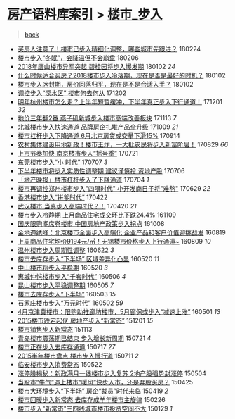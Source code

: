 [房产语料库索引](../../README.md)  > [楼市_步入](楼市_步入.md)
====
> [back](../README.md)

- [买房人注意了！楼市已步入精细化调整，哪些城市先跟进？](http://jkwz.applinzi.com/ittc/7073718299135575050.html#%E4%B9%B0%E6%88%BF%E4%BA%BA%E6%B3%A8%E6%84%8F%E4%BA%86%EF%BC%81%E6%A5%BC%E5%B8%82%E5%B7%B2%E6%AD%A5%E5%85%A5%E7%B2%BE%E7%BB%86%E5%8C%96%E8%B0%83%E6%95%B4%EF%BC%8C%E5%93%AA%E4%BA%9B%E5%9F%8E%E5%B8%82%E5%85%88%E8%B7%9F%E8%BF%9B%EF%BC%9F) 180224  
- [楼市步入“冬眠”，会降温但不会崩盘](http://jkwz.applinzi.com/ittc/7066917694886904842.html#%E6%A5%BC%E5%B8%82%E6%AD%A5%E5%85%A5%E2%80%9C%E5%86%AC%E7%9C%A0%E2%80%9D%EF%BC%8C%E4%BC%9A%E9%99%8D%E6%B8%A9%E4%BD%86%E4%B8%8D%E4%BC%9A%E5%B4%A9%E7%9B%98) 180206  
- [2018年唐山楼市异军突起 碧桂园将步入爆发期](http://jkwz.applinzi.com/ittc/7054011500371379206.html#2018%E5%B9%B4%E5%94%90%E5%B1%B1%E6%A5%BC%E5%B8%82%E5%BC%82%E5%86%9B%E7%AA%81%E8%B5%B7+%E7%A2%A7%E6%A1%82%E5%9B%AD%E5%B0%86%E6%AD%A5%E5%85%A5%E7%88%86%E5%8F%91%E6%9C%9F) 180102 *24* 
- [什么时候适合买房？2018楼市步入冷落期，现在是否是最好的时机？](http://jkwz.applinzi.com/ittc/7054011147601052688.html#%E4%BB%80%E4%B9%88%E6%97%B6%E5%80%99%E9%80%82%E5%90%88%E4%B9%B0%E6%88%BF%EF%BC%9F2018%E6%A5%BC%E5%B8%82%E6%AD%A5%E5%85%A5%E5%86%B7%E8%90%BD%E6%9C%9F%EF%BC%8C%E7%8E%B0%E5%9C%A8%E6%98%AF%E5%90%A6%E6%98%AF%E6%9C%80%E5%A5%BD%E7%9A%84%E6%97%B6%E6%9C%BA%EF%BC%9F) 180102  
- [楼市步入冰封期，房价回落归平，现在是不是合适入手？](http://jkwz.applinzi.com/ittc/7054011147584275473.html#%E6%A5%BC%E5%B8%82%E6%AD%A5%E5%85%A5%E5%86%B0%E5%B0%81%E6%9C%9F%EF%BC%8C%E6%88%BF%E4%BB%B7%E5%9B%9E%E8%90%BD%E5%BD%92%E5%B9%B3%EF%BC%8C%E7%8E%B0%E5%9C%A8%E6%98%AF%E4%B8%8D%E6%98%AF%E5%90%88%E9%80%82%E5%85%A5%E6%89%8B%EF%BC%9F) 180102  
- [调控步入“深水区” 楼市何去何从](http://jkwz.applinzi.com/ittc/7042508233460155409.html#%E8%B0%83%E6%8E%A7%E6%AD%A5%E5%85%A5%E2%80%9C%E6%B7%B1%E6%B0%B4%E5%8C%BA%E2%80%9D+%E6%A5%BC%E5%B8%82%E4%BD%95%E5%8E%BB%E4%BD%95%E4%BB%8E) 171202  
- [明年杭州楼市怎么走？上半年短暂缓冲，下半年真正步入下行通道！](http://jkwz.applinzi.com/ittc/7042030594416968721.html#%E6%98%8E%E5%B9%B4%E6%9D%AD%E5%B7%9E%E6%A5%BC%E5%B8%82%E6%80%8E%E4%B9%88%E8%B5%B0%EF%BC%9F%E4%B8%8A%E5%8D%8A%E5%B9%B4%E7%9F%AD%E6%9A%82%E7%BC%93%E5%86%B2%EF%BC%8C%E4%B8%8B%E5%8D%8A%E5%B9%B4%E7%9C%9F%E6%AD%A3%E6%AD%A5%E5%85%A5%E4%B8%8B%E8%A1%8C%E9%80%9A%E9%81%93%EF%BC%81) 171201 *32* 
- [地价三年翻2番 燕子矶新城步入楼市高端改善板块](http://jkwz.applinzi.com/ittc/7035487577438684176.html#%E5%9C%B0%E4%BB%B7%E4%B8%89%E5%B9%B4%E7%BF%BB2%E7%95%AA+%E7%87%95%E5%AD%90%E7%9F%B6%E6%96%B0%E5%9F%8E%E6%AD%A5%E5%85%A5%E6%A5%BC%E5%B8%82%E9%AB%98%E7%AB%AF%E6%94%B9%E5%96%84%E6%9D%BF%E5%9D%97) 171113 *7* 
- [北城楼市步入快速通道 品牌房企扎堆产品全升级](http://jkwz.applinzi.com/ittc/7022360651459200016.html#%E5%8C%97%E5%9F%8E%E6%A5%BC%E5%B8%82%E6%AD%A5%E5%85%A5%E5%BF%AB%E9%80%9F%E9%80%9A%E9%81%93+%E5%93%81%E7%89%8C%E6%88%BF%E4%BC%81%E6%89%8E%E5%A0%86%E4%BA%A7%E5%93%81%E5%85%A8%E5%8D%87%E7%BA%A7) 171009 *21* 
- [楼市杠杆步入下降通道 6月北京房贷成交量下滑15%](http://jkwz.applinzi.com/ittc/7013040632606753552.html#%E6%A5%BC%E5%B8%82%E6%9D%A0%E6%9D%86%E6%AD%A5%E5%85%A5%E4%B8%8B%E9%99%8D%E9%80%9A%E9%81%93+6%E6%9C%88%E5%8C%97%E4%BA%AC%E6%88%BF%E8%B4%B7%E6%88%90%E4%BA%A4%E9%87%8F%E4%B8%8B%E6%BB%9115%25) 170914  
- [农村集体建设用地新政！楼市王炸，一大批农民将步入新富阶层！](http://jkwz.applinzi.com/ittc/7007292396298306577.html#%E5%86%9C%E6%9D%91%E9%9B%86%E4%BD%93%E5%BB%BA%E8%AE%BE%E7%94%A8%E5%9C%B0%E6%96%B0%E6%94%BF%EF%BC%81%E6%A5%BC%E5%B8%82%E7%8E%8B%E7%82%B8%EF%BC%8C%E4%B8%80%E5%A4%A7%E6%89%B9%E5%86%9C%E6%B0%91%E5%B0%86%E6%AD%A5%E5%85%A5%E6%96%B0%E5%AF%8C%E9%98%B6%E5%B1%82%EF%BC%81) 170829 *66* 
- [上市节奏加快 南京楼市步入“摇号季”](http://jkwz.applinzi.com/ittc/6992683320897700880.html#%E4%B8%8A%E5%B8%82%E8%8A%82%E5%A5%8F%E5%8A%A0%E5%BF%AB+%E5%8D%97%E4%BA%AC%E6%A5%BC%E5%B8%82%E6%AD%A5%E5%85%A5%E2%80%9C%E6%91%87%E5%8F%B7%E5%AD%A3%E2%80%9D) 170721  
- [东莞楼市步入“小 时代”](http://jkwz.applinzi.com/ittc/6987471743982519313.html#%E4%B8%9C%E8%8E%9E%E6%A5%BC%E5%B8%82%E6%AD%A5%E5%85%A5%E2%80%9C%E5%B0%8F+%E6%97%B6%E4%BB%A3%E2%80%9D) 170707 *3* 
- [下半年楼市将步入实质性调整期 建议谨慎投 资地产股](http://jkwz.applinzi.com/ittc/6987075597028033552.html#%E4%B8%8B%E5%8D%8A%E5%B9%B4%E6%A5%BC%E5%B8%82%E5%B0%86%E6%AD%A5%E5%85%A5%E5%AE%9E%E8%B4%A8%E6%80%A7%E8%B0%83%E6%95%B4%E6%9C%9F+%E5%BB%BA%E8%AE%AE%E8%B0%A8%E6%85%8E%E6%8A%95+%E8%B5%84%E5%9C%B0%E4%BA%A7%E8%82%A1) 170706  
- [「地产晚报」楼市杠杆步入了下降通道](http://jkwz.applinzi.com/ittc/6986518998345581572.html#%E3%80%8C%E5%9C%B0%E4%BA%A7%E6%99%9A%E6%8A%A5%E3%80%8D%E6%A5%BC%E5%B8%82%E6%9D%A0%E6%9D%86%E6%AD%A5%E5%85%A5%E4%BA%86%E4%B8%8B%E9%99%8D%E9%80%9A%E9%81%93) 170704 *1* 
- [楼市再调控郑州楼市步入&quot;四限时代&quot; 小开发商日子将&quot;难熬&quot;](http://jkwz.applinzi.com/ittc/6984484659621528580.html#%E6%A5%BC%E5%B8%82%E5%86%8D%E8%B0%83%E6%8E%A7%E9%83%91%E5%B7%9E%E6%A5%BC%E5%B8%82%E6%AD%A5%E5%85%A5%26quot%3B%E5%9B%9B%E9%99%90%E6%97%B6%E4%BB%A3%26quot%3B+%E5%B0%8F%E5%BC%80%E5%8F%91%E5%95%86%E6%97%A5%E5%AD%90%E5%B0%86%26quot%3B%E9%9A%BE%E7%86%AC%26quot%3B) 170629 *22* 
- [香港楼市步入“拼爹时代”](http://jkwz.applinzi.com/ittc/6959178223794521092.html#%E9%A6%99%E6%B8%AF%E6%A5%BC%E5%B8%82%E6%AD%A5%E5%85%A5%E2%80%9C%E6%8B%BC%E7%88%B9%E6%97%B6%E4%BB%A3%E2%80%9D) 170422  
- [武汉楼市 当真步入高端时代？！](http://jkwz.applinzi.com/ittc/6958399575479026692.html#%E6%AD%A6%E6%B1%89%E6%A5%BC%E5%B8%82+%E5%BD%93%E7%9C%9F%E6%AD%A5%E5%85%A5%E9%AB%98%E7%AB%AF%E6%97%B6%E4%BB%A3%EF%BC%9F%EF%BC%81) 170420 *21* 
- [楼市步入冷静期 上月商品住宅成交环比下跌24.4%](http://jkwz.applinzi.com/ittc/6898465757897163781.html#%E6%A5%BC%E5%B8%82%E6%AD%A5%E5%85%A5%E5%86%B7%E9%9D%99%E6%9C%9F+%E4%B8%8A%E6%9C%88%E5%95%86%E5%93%81%E4%BD%8F%E5%AE%85%E6%88%90%E4%BA%A4%E7%8E%AF%E6%AF%94%E4%B8%8B%E8%B7%8C24.4%25) 161109  
- [国庆限购潮席卷楼市 中国房地产政策步入拐点](http://jkwz.applinzi.com/ittc/6886549978637403140.html#%E5%9B%BD%E5%BA%86%E9%99%90%E8%B4%AD%E6%BD%AE%E5%B8%AD%E5%8D%B7%E6%A5%BC%E5%B8%82+%E4%B8%AD%E5%9B%BD%E6%88%BF%E5%9C%B0%E4%BA%A7%E6%94%BF%E7%AD%96%E6%AD%A5%E5%85%A5%E6%8B%90%E7%82%B9) 161008  
- [金地遇绣峰：北京楼市全面步入高端化 企业产品和客户价值迎挑战发](http://jkwz.applinzi.com/ittc/6868123151703213061.html#%E9%87%91%E5%9C%B0%E9%81%87%E7%BB%A3%E5%B3%B0%EF%BC%9A%E5%8C%97%E4%BA%AC%E6%A5%BC%E5%B8%82%E5%85%A8%E9%9D%A2%E6%AD%A5%E5%85%A5%E9%AB%98%E7%AB%AF%E5%8C%96+%E4%BC%81%E4%B8%9A%E4%BA%A7%E5%93%81%E5%92%8C%E5%AE%A2%E6%88%B7%E4%BB%B7%E5%80%BC%E8%BF%8E%E6%8C%91%E6%88%98%E5%8F%91) 160819  
- [上周商品住宅均价9194元/㎡！无锡楼市价格步入上行通道~](http://jkwz.applinzi.com/ittc/6864397785218155525.html#%E4%B8%8A%E5%91%A8%E5%95%86%E5%93%81%E4%BD%8F%E5%AE%85%E5%9D%87%E4%BB%B79194%E5%85%83%2F%E3%8E%A1%EF%BC%81%E6%97%A0%E9%94%A1%E6%A5%BC%E5%B8%82%E4%BB%B7%E6%A0%BC%E6%AD%A5%E5%85%A5%E4%B8%8A%E8%A1%8C%E9%80%9A%E9%81%93%7E) 160809 *10* 
- [温州楼市步入周期性调整](http://jkwz.applinzi.com/ittc/6846479318389359620.html#%E6%B8%A9%E5%B7%9E%E6%A5%BC%E5%B8%82%E6%AD%A5%E5%85%A5%E5%91%A8%E6%9C%9F%E6%80%A7%E8%B0%83%E6%95%B4) 160622 *3* 
- [楼市去库存步入“下半场” 区域差异化凸显](http://jkwz.applinzi.com/ittc/6834191278124041220.html#%E6%A5%BC%E5%B8%82%E5%8E%BB%E5%BA%93%E5%AD%98%E6%AD%A5%E5%85%A5%E2%80%9C%E4%B8%8B%E5%8D%8A%E5%9C%BA%E2%80%9D+%E5%8C%BA%E5%9F%9F%E5%B7%AE%E5%BC%82%E5%8C%96%E5%87%B8%E6%98%BE) 160520 *11* 
- [中山楼市将步入平稳期](http://jkwz.applinzi.com/ittc/6834195630234534916.html#%E4%B8%AD%E5%B1%B1%E6%A5%BC%E5%B8%82%E5%B0%86%E6%AD%A5%E5%85%A5%E5%B9%B3%E7%A8%B3%E6%9C%9F) 160520 *3* 
- [惠城仲恺楼市步入“千套时代”](http://jkwz.applinzi.com/ittc/6829045428523631621.html#%E6%83%A0%E5%9F%8E%E4%BB%B2%E6%81%BA%E6%A5%BC%E5%B8%82%E6%AD%A5%E5%85%A5%E2%80%9C%E5%8D%83%E5%A5%97%E6%97%B6%E4%BB%A3%E2%80%9D) 160506 *4* 
- [昆山楼市步入平稳调整期](http://jkwz.applinzi.com/ittc/6828665965214434309.html#%E6%98%86%E5%B1%B1%E6%A5%BC%E5%B8%82%E6%AD%A5%E5%85%A5%E5%B9%B3%E7%A8%B3%E8%B0%83%E6%95%B4%E6%9C%9F) 160505 *7* 
- [楼市去库存步入“下半场”](http://jkwz.applinzi.com/ittc/6827815819425612804.html#%E6%A5%BC%E5%B8%82%E5%8E%BB%E5%BA%93%E5%AD%98%E6%AD%A5%E5%85%A5%E2%80%9C%E4%B8%8B%E5%8D%8A%E5%9C%BA%E2%80%9D) 160503 *15* 
- [石家庄楼市步入“万元时代”](http://jkwz.applinzi.com/ittc/6827527494047368196.html#%E7%9F%B3%E5%AE%B6%E5%BA%84%E6%A5%BC%E5%B8%82%E6%AD%A5%E5%85%A5%E2%80%9C%E4%B8%87%E5%85%83%E6%97%B6%E4%BB%A3%E2%80%9D) 160502 *59* 
- [4月京津冀楼市：限购助推廊坊楼市，5月廊保或步入“减速上涨”](http://jkwz.applinzi.com/ittc/6827340484141646853.html#4%E6%9C%88%E4%BA%AC%E6%B4%A5%E5%86%80%E6%A5%BC%E5%B8%82%EF%BC%9A%E9%99%90%E8%B4%AD%E5%8A%A9%E6%8E%A8%E5%BB%8A%E5%9D%8A%E6%A5%BC%E5%B8%82%EF%BC%8C5%E6%9C%88%E5%BB%8A%E4%BF%9D%E6%88%96%E6%AD%A5%E5%85%A5%E2%80%9C%E5%87%8F%E9%80%9F%E4%B8%8A%E6%B6%A8%E2%80%9D) 160501 *13* 
- [2015楼市跌宕起伏 房地产步入“新常态”](http://jkwz.applinzi.com/ittc/6770931411146245124.html#2015%E6%A5%BC%E5%B8%82%E8%B7%8C%E5%AE%95%E8%B5%B7%E4%BC%8F+%E6%88%BF%E5%9C%B0%E4%BA%A7%E6%AD%A5%E5%85%A5%E2%80%9C%E6%96%B0%E5%B8%B8%E6%80%81%E2%80%9D) 151201 *15* 
- [楼市销售步入新常态](http://jkwz.applinzi.com/ittc/6764046319136277509.html#%E6%A5%BC%E5%B8%82%E9%94%80%E5%94%AE%E6%AD%A5%E5%85%A5%E6%96%B0%E5%B8%B8%E6%80%81) 151113  
- [青岛楼市震荡期已结束 步入增长新周期](http://jkwz.applinzi.com/ittc/547650611431124102.html#%E9%9D%92%E5%B2%9B%E6%A5%BC%E5%B8%82%E9%9C%87%E8%8D%A1%E6%9C%9F%E5%B7%B2%E7%BB%93%E6%9D%9F+%E6%AD%A5%E5%85%A5%E5%A2%9E%E9%95%BF%E6%96%B0%E5%91%A8%E6%9C%9F) 150721 *4* 
- [楼市正在步入去库存通道](http://jkwz.applinzi.com/ittc/547650611428109076.html#%E6%A5%BC%E5%B8%82%E6%AD%A3%E5%9C%A8%E6%AD%A5%E5%85%A5%E5%8E%BB%E5%BA%93%E5%AD%98%E9%80%9A%E9%81%93) 150717 *27* 
- [2015半年楼市盘点 楼市步入慢行道](http://jkwz.applinzi.com/ittc/547650615026029802.html#2015%E5%8D%8A%E5%B9%B4%E6%A5%BC%E5%B8%82%E7%9B%98%E7%82%B9+%E6%A5%BC%E5%B8%82%E6%AD%A5%E5%85%A5%E6%85%A2%E8%A1%8C%E9%81%93) 150711 *2* 
- [临安楼市步入消费常态](http://jkwz.applinzi.com/ittc/547650611414971824.html#%E4%B8%B4%E5%AE%89%E6%A5%BC%E5%B8%82%E6%AD%A5%E5%85%A5%E6%B6%88%E8%B4%B9%E5%B8%B8%E6%80%81) 150522  
- [涨停股揭秘：新政满月一线楼市步入复苏 2地产股强势封涨停](http://jkwz.applinzi.com/ittc/547650611409395376.html#%E6%B6%A8%E5%81%9C%E8%82%A1%E6%8F%AD%E7%A7%98%EF%BC%9A%E6%96%B0%E6%94%BF%E6%BB%A1%E6%9C%88%E4%B8%80%E7%BA%BF%E6%A5%BC%E5%B8%82%E6%AD%A5%E5%85%A5%E5%A4%8D%E8%8B%8F+2%E5%9C%B0%E4%BA%A7%E8%82%A1%E5%BC%BA%E5%8A%BF%E5%B0%81%E6%B6%A8%E5%81%9C) 150504  
- [当股市“牛气”遇上楼市“暖风”快步入市，还是弃股买房？](http://jkwz.applinzi.com/ittc/547650611406552814.html#%E5%BD%93%E8%82%A1%E5%B8%82%E2%80%9C%E7%89%9B%E6%B0%94%E2%80%9D%E9%81%87%E4%B8%8A%E6%A5%BC%E5%B8%82%E2%80%9C%E6%9A%96%E9%A3%8E%E2%80%9D%E5%BF%AB%E6%AD%A5%E5%85%A5%E5%B8%82%EF%BC%8C%E8%BF%98%E6%98%AF%E5%BC%83%E8%82%A1%E4%B9%B0%E6%88%BF%EF%BC%9F) 150425  
- [楼市大环境步入“下半场” 房企“裁员”时代来临](http://jkwz.applinzi.com/ittc/547650611406987813.html#%E6%A5%BC%E5%B8%82%E5%A4%A7%E7%8E%AF%E5%A2%83%E6%AD%A5%E5%85%A5%E2%80%9C%E4%B8%8B%E5%8D%8A%E5%9C%BA%E2%80%9D+%E6%88%BF%E4%BC%81%E2%80%9C%E8%A3%81%E5%91%98%E2%80%9D%E6%97%B6%E4%BB%A3%E6%9D%A5%E4%B8%B4) 150419 *2* 
- [楼市回暖步入新常态 去库存成羊年楼市主旋律](http://jkwz.applinzi.com/ittc/547650611393297155.html#%E6%A5%BC%E5%B8%82%E5%9B%9E%E6%9A%96%E6%AD%A5%E5%85%A5%E6%96%B0%E5%B8%B8%E6%80%81+%E5%8E%BB%E5%BA%93%E5%AD%98%E6%88%90%E7%BE%8A%E5%B9%B4%E6%A5%BC%E5%B8%82%E4%B8%BB%E6%97%8B%E5%BE%8B) 150226  
- [楼市步入&quot;新常态&quot;三四线城市楼市投资空间不大](http://jkwz.applinzi.com/ittc/547650611387892424.html#%E6%A5%BC%E5%B8%82%E6%AD%A5%E5%85%A5%26quot%3B%E6%96%B0%E5%B8%B8%E6%80%81%26quot%3B%E4%B8%89%E5%9B%9B%E7%BA%BF%E5%9F%8E%E5%B8%82%E6%A5%BC%E5%B8%82%E6%8A%95%E8%B5%84%E7%A9%BA%E9%97%B4%E4%B8%8D%E5%A4%A7) 150129 *1* 
